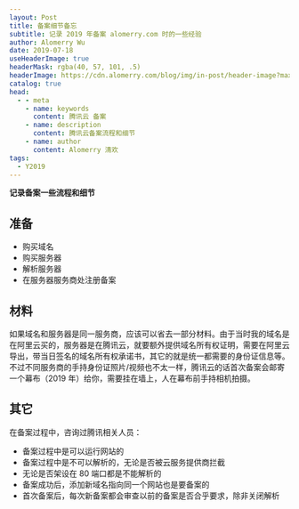 ```yaml
---
layout: Post
title: 备案细节备忘
subtitle: 记录 2019 年备案 alomerry.com 时的一些经验
author: Alomerry Wu
date: 2019-07-18
useHeaderImage: true
headerMask: rgba(40, 57, 101, .5)
headerImage: https://cdn.alomerry.com/blog/img/in-post/header-image?max=64
catalog: true
head:
  - - meta
    - name: keywords
      content: 腾讯云 备案
    - name: description
      content: 腾讯云备案流程和细节
    - name: author
      content: Alomerry 清欢
tags:
  - Y2019
---
```


<!-- Description. -->

<!-- more -->

**记录备案一些流程和细节**

## 准备

- 购买域名
- 购买服务器
- 解析服务器
- 在服务器服务商处注册备案

## 材料

如果域名和服务器是同一服务商，应该可以省去一部分材料。由于当时我的域名是在阿里云买的，服务器是在腾讯云，就要额外提供域名所有权证明，需要在阿里云导出，带当日签名的域名所有权承诺书，其它的就是统一都需要的身份证信息等。不过不同服务商的手持身份证照片/视频也不太一样，腾讯云的话首次备案会邮寄一个幕布（2019 年）给你，需要挂在墙上，人在幕布前手持相机拍摄。

## 其它

在备案过程中，咨询过腾讯相关人员：

- 备案过程中是可以运行网站的
- 备案过程中是不可以解析的，无论是否被云服务提供商拦截
- 无论是否架设在 80 端口都是不能解析的
- 备案成功后，添加新域名指向同一个网站也是要备案的
- 首次备案后，每次新备案都会审查以前的备案是否合乎要求，除非关闭解析
